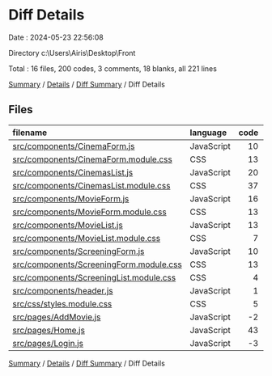 # Diff Details

Date : 2024-05-23 22:56:08

Directory c:\\Users\\Airis\\Desktop\\Front

Total : 16 files,  200 codes, 3 comments, 18 blanks, all 221 lines

[Summary](results.md) / [Details](details.md) / [Diff Summary](diff.md) / Diff Details

## Files
| filename | language | code | comment | blank | total |
| :--- | :--- | ---: | ---: | ---: | ---: |
| [src/components/CinemaForm.js](/src/components/CinemaForm.js) | JavaScript | 10 | 0 | -1 | 9 |
| [src/components/CinemaForm.module.css](/src/components/CinemaForm.module.css) | CSS | 13 | 0 | 2 | 15 |
| [src/components/CinemasList.js](/src/components/CinemasList.js) | JavaScript | 20 | 0 | 2 | 22 |
| [src/components/CinemasList.module.css](/src/components/CinemasList.module.css) | CSS | 37 | 0 | 4 | 41 |
| [src/components/MovieForm.js](/src/components/MovieForm.js) | JavaScript | 16 | 0 | -1 | 15 |
| [src/components/MovieForm.module.css](/src/components/MovieForm.module.css) | CSS | 13 | 0 | 2 | 15 |
| [src/components/MovieList.js](/src/components/MovieList.js) | JavaScript | 13 | 3 | 2 | 18 |
| [src/components/MovieList.module.css](/src/components/MovieList.module.css) | CSS | 7 | 0 | 1 | 8 |
| [src/components/ScreeningForm.js](/src/components/ScreeningForm.js) | JavaScript | 10 | 0 | -1 | 9 |
| [src/components/ScreeningForm.module.css](/src/components/ScreeningForm.module.css) | CSS | 13 | 0 | 2 | 15 |
| [src/components/ScreeningList.module.css](/src/components/ScreeningList.module.css) | CSS | 4 | 0 | 1 | 5 |
| [src/components/header.js](/src/components/header.js) | JavaScript | 1 | 0 | -1 | 0 |
| [src/css/styles.module.css](/src/css/styles.module.css) | CSS | 5 | 0 | 1 | 6 |
| [src/pages/AddMovie.js](/src/pages/AddMovie.js) | JavaScript | -2 | 0 | 0 | -2 |
| [src/pages/Home.js](/src/pages/Home.js) | JavaScript | 43 | 0 | 5 | 48 |
| [src/pages/Login.js](/src/pages/Login.js) | JavaScript | -3 | 0 | 0 | -3 |

[Summary](results.md) / [Details](details.md) / [Diff Summary](diff.md) / Diff Details